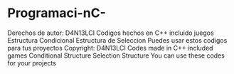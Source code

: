 # Programaci-nC-
Derechos de autor: D4N13LCI
Codigos hechos en C++ incluido juegos
Estructura Condicional
Estructura de Seleccion
Puedes usar estos codigos para tus proyectos
Copyright: D4N13LCI
Codes made in C++ included games
Conditional Structure
Selection Structure
You can use these codes for your projects
